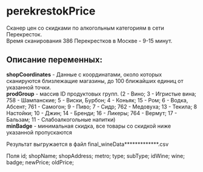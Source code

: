 # perekrestokPrice

Сканер цен со скидками по алкогольным категориям в сети Перекресток. <br>
Время сканирования 386 Перекрестков в Москве - 9-15 минут.

## Описание переменных:<br>
**shopCoordinates** - Данные с координатами, около которых сканируются близлежащие магазины, до 100 ближайших единиц от указанной точки.<br>
**prodGroup** - массив ID продуктовых групп.
(2 - Вино;
3 - Игристые вина;
758 - Шампанские;
5 - Виски, Бурбон;
4 - Коньяк;
15 - Ром;
6 - Водка, Абсент;
761 - Самогон;
9 - Пиво;
7 - Сидр;
762 - Медовуха;
13 - Текила;
8 Настойки;
10 - Джин;
14 - Бренди;
16 - Ликеры;
764 - Вермут;
17 - Бальзам;
11 - Слабоалкогольные напитки)
<br>
**minBadge** - минимальная скидка, все товары со скидкой ниже указанной пропускаются 

Результат выгружается в файл final_wineData*************.csv <br>

Поля
id;	shopName;	shopAddress;	metro;	type;	subType;	idWine;	wine;	badge;	newPrice;	oldPrice;
